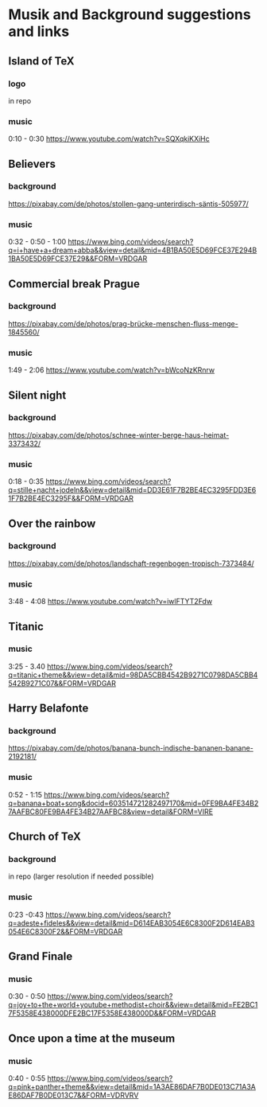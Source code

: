 # Musik and Background suggestions and links

## Island of TeX

### logo
in repo

### music

﻿0:10 - 0:30
https://www.youtube.com/watch?v=SQXqkiKXiHc

## Believers 

### background

https://pixabay.com/de/photos/stollen-gang-unterirdisch-säntis-505977/

### music

0:32 - 0:50 - 1:00
https://www.bing.com/videos/search?q=i+have+a+dream+abba&&view=detail&mid=4B1BA50E5D69FCE37E294B1BA50E5D69FCE37E29&&FORM=VRDGAR

## Commercial break Prague

### background

https://pixabay.com/de/photos/prag-brücke-menschen-fluss-menge-1845560/

### music

1:49 - 2:06
https://www.youtube.com/watch?v=bWcoNzKRnrw

## Silent night

### background

https://pixabay.com/de/photos/schnee-winter-berge-haus-heimat-3373432/

### music

﻿0:18 - 0:35
https://www.bing.com/videos/search?q=stille+nacht+jodeln&&view=detail&mid=DD3E61F7B2BE4EC3295FDD3E61F7B2BE4EC3295F&&FORM=VRDGAR


## Over the rainbow

### background

https://pixabay.com/de/photos/landschaft-regenbogen-tropisch-7373484/

### music

3:48 - 4:08
https://www.youtube.com/watch?v=iwlFTYT2Fdw

## Titanic

### music

3:25 - 3.40
https://www.bing.com/videos/search?q=titanic+theme&&view=detail&mid=98DA5CBB4542B9271C0798DA5CBB4542B9271C07&&FORM=VRDGAR


## Harry Belafonte

### background

https://pixabay.com/de/photos/banana-bunch-indische-bananen-banane-2192181/

### music

0:52 - 1:15
https://www.bing.com/videos/search?q=banana+boat+song&docid=603514721282497170&mid=0FE9BA4FE34B27AAFBC80FE9BA4FE34B27AAFBC8&view=detail&FORM=VIRE

## Church of TeX

### background 
 
in repo (larger resolution if needed possible)

### music
0:23 -0:43
https://www.bing.com/videos/search?q=adeste+fideles&&view=detail&mid=D614EAB3054E6C8300F2D614EAB3054E6C8300F2&&FORM=VRDGAR


## Grand Finale

### music

0:30 - 0:50
https://www.bing.com/videos/search?q=joy+to+the+world+youtube+methodist+choir&&view=detail&mid=FE2BC17F5358E438000DFE2BC17F5358E438000D&&FORM=VRDGAR


## Once upon a time at the museum

### music 

0:40 - 0:55
https://www.bing.com/videos/search?q=pink+panther+theme&&view=detail&mid=1A3AE86DAF7B0DE013C71A3AE86DAF7B0DE013C7&&FORM=VDRVRV

